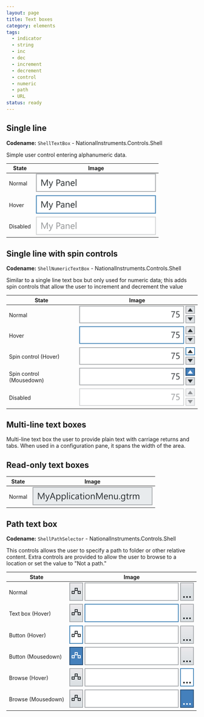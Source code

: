 ```yaml
---
layout: page
title: Text boxes
category: elements
tags:
  - indicator
  - string
  - inc
  - dec
  - increment
  - decrement
  - control
  - numeric
  - path
  - URL
status: ready
---
```


## Single line

**Codename:** `ShellTextBox` - NationalInstruments.Controls.Shell  

Simple user control entering alphanumeric data.

| State         | Image         |
| ------------- |:-------------:|
| Normal        | ![Alt text](../../images/elements/text-boxes/text-boxes-single-line-normal.svg)   | 
| Hover         | ![Alt text](../../images/elements/text-boxes/text-boxes-single-line-hover.svg)    |  
| Disabled      | ![Alt text](../../images/elements/text-boxes/text-boxes-single-line-disabled.svg)    |

## Single line with spin controls  
**Codename:** `ShellNumericTextBox` - NationalInstruments.Controls.Shell

Similar to a single line text box but only used for numeric data; this adds spin controls that allow the user to increment and decrement the value

| State                    | Image         |
| ------------------------ |:-------------:|
| Normal                   | ![Alt text](../../images/elements/text-boxes/text-boxes-single-spinner-normal.svg)               |
| Hover                    | ![Alt text](../../images/elements/text-boxes/text-boxes-single-spinner-hover.svg)                |
| Spin control (Hover)     | ![Alt text](../../images/elements/text-boxes/text-boxes-single-spinner-hover-increment.svg)      |
| Spin control (Mousedown) | ![Alt text](../../images/elements/text-boxes/text-boxes-single-spinner-mouse-down-increment.svg) |
| Disabled                 | ![Alt text](../../images/elements/text-boxes/text-boxes-single-spinner-disabled.svg)             |

## Multi-line text boxes

Multi-line text box the user to provide plain text with carriage returns and tabs. When used in a configuration pane, it spans the width of the area.

## Read-only text boxes

| State               | Image         |
| ------------------- |:-------------:|
| Normal              | ![Alt text](../../images/elements/text-boxes/text-boxes-read-only-normal.svg)   |

## Path text box

**Codename:** `ShellPathSelector` - NationalInstruments.Controls.Shell

This controls allows the user to specify a path to folder or other relative content. Extra controls are provided to allow the user to browse to a location or set the value to "Not a path."

| State                | Image         |
| -------------------- |:-------------:|
| Normal               | ![Alt text](../../images/elements/text-boxes/text-boxes-path-normal.svg)       |
| Text box (Hover)     | ![Alt text](../../images/elements/text-boxes/text-boxes-path-hover.svg)        |
| Button (Hover)       | ![Alt text](../../images/elements/text-boxes/text-boxes-path_button_hover.svg) |
| Button (Mousedown)   | ![Alt text](../../images/elements/text-boxes/text-boxes-path-button-down.svg)  |
| Browse (Hover)       | ![Alt text](../../images/elements/text-boxes/text-boxes-path_browse-hover.svg) |
| Browse (Mousedown)   | ![Alt text](../../images/elements/text-boxes/text-boxes-path-browse-down.svg)  |